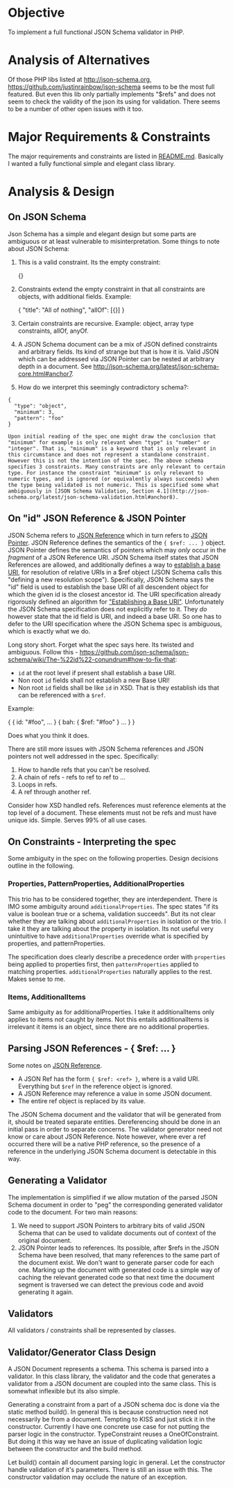 # Objective
To implement a full functional JSON Schema validator in PHP.

#  Analysis of Alternatives
Of those PHP libs listed at http://json-schema.org, https://github.com/justinrainbow/json-schema seems to be the most full featured. But even this lib only partially implements "$refs" and does not seem to check the validity of the json its using for validation. There seems to be a number of other open issues with it too.

# Major Requirements & Constraints
The major requirements and constraints are listed in [README.md](/README.md#Overview). Basically I wanted a fully functional simple and elegant class library.

# Analysis & Design

## On JSON Schema
Json Schema has a simple and elegant design but some parts are ambiguous or at least vulnerable to misinterpretation. Some things to note about JSON Schema:

  1. This is a valid constraint. Its the empty constraint:

      {}

  2. Constraints extend the empty constraint in that all constraints are objects, with additional fields. Example:

      {
        "title": "All of nothing",
        "allOf": [{}]
      }

  3. Certain constraints are recursive. Example: object, array type constraints, allOf, anyOf.

  4. A JSON Schema document can be a mix of JSON defined constraints and arbitrary fields. Its kind of strange but that is how it is. Valid JSON which can be addressed via JSON Pointer can be nested at arbitrary depth in a document. See http://json-schema.org/latest/json-schema-core.html#anchor7.

  5. How do we interpret this seemingly contradictory schema?:

    {
      "type": "object",
      "minimum": 3,
      "pattern": "foo"
    }

    Upon initial reading of the spec one might draw the conclusion that "minimum" for example is only relevant when "type" is "number" or "integer". That is, "minimum" is a keyword that is only relevant in this circumstance and does not represent a standalone constraint. However this is not the intention of the spec. The above schema specifies 3 constraints. Many constraints are only relevant to certain type. For instance the constraint "minimum" is only relevant to numeric types, and is ignored (or equivalently always succeeds) when the type being validated is not numeric. This is specified some what ambiguously in [JSON Schema Validation, Section 4.1](http://json-schema.org/latest/json-schema-validation.html#anchor8).

## On "id" JSON Reference & JSON Pointer
JSON Schema refers to [JSON Reference](http://tools.ietf.org/html/draft-pbryan-zyp-json-ref-03) which in turn refers to [JSON Pointer](http://tools.ietf.org/html/draft-ietf-appsawg-json-pointer-04). JSON Reference defines the semantics of the  `{ $ref: ... }` object. JSON Pointer defines the semantics of pointers which may *only* occur in the *fragment* of a JSON Reference URI. JSON Schema itself states that JSON References are allowed, and additionally defines a way to [establish a base URI](http://json-schema.org/latest/json-schema-core.html#anchor27), for resolution of relative URIs in a $ref object (JSON Schema calls this "defining a new resolution scope"). Specifically, JSON Schema says the "id" field is used to establish the base URI of all descendent object for which the given id is the closest ancestor id. The URI specification already rigorously defined an algorithm for ["Establishing a Base URI"](http://tools.ietf.org/html/rfc3986#section-5.1). Unfortunately the JSON Schema specification does not explicitly refer to it. They *do* however state that the id field is URI, and indeed a base URI. So one has to defer to the URI specification where the JSON Schema spec is ambiguous, which is exactly what we do.

Long story short. Forget what the spec says here. Its twisted and ambiguous. Follow this - https://github.com/json-schema/json-schema/wiki/The-%22id%22-conundrum#how-to-fix-that:

  * `id` at the root level if present shall establish a base URI.
  * Non root `id` fields shall not establish a new Base URI!
  * Non root `id` fields shall be like `id` in XSD. That is they establish ids that can be referenced with a `$ref`.

Example:

  {
    {
      id: "#foo",
      ...
    }
    {
      bah: { $ref: "#foo" }
      ...
    }
  }

Does what you think it does.

There are still more issues with JSON Schema references and JSON pointers not well addressed in the spec. Specifically:

  1. How to handle refs that you can't be resolved.
  2. A chain of refs - refs to ref to ref to ...
  3. Loops in refs.
  4. A ref through another ref.

Consider how XSD handled refs. References must reference elements at the top level of a document. These elements must not be refs and must have unique ids. Simple. Serves 99% of all use cases.

## On Constraints - Interpreting the spec
Some ambiguity in the spec on the following properties. Design decisions outline in the following.

### Properties, PatternProperties, AdditionalProperties
This trio has to be considered together, they are interdependent. There is IMO some ambiguity around `additionalProperties`. The spec states "if its value is boolean true or a schema, validation succeeds". But its not clear whether they are talking about `additionalProperties` in isolation or the trio. I take it they are talking about the property in isolation. Its not useful very unintuitive to have `additionalProperties` override what is specified by properties, and patternProperties.

The specification does clearly describe a precedence order with `properties` being applied to properties first, then `patternProperties` applied to matching properties. `additionalProperties` naturally applies to the rest. Makes sense to me.

### Items, AdditionalItems
Same ambiguity as for additionalProperties. I take it additionalItems only applies to items not caught by items. Not this entails additionalItems is irrelevant it items is an object, since there are no additional properties.

## Parsing JSON References - { $ref: ... }
Some notes on [JSON Reference](http://tools.ietf.org/html/draft-pbryan-zyp-json-ref-03).

  * A JSON Ref has the form `{ $ref: <ref> }`, where <ref> is a valid URI. Everything but `$ref` in the reference object is ignored.
  * A JSON Reference may reference a value in some JSON document.
  * The entire ref object is replaced by its value.

The JSON Schema document and the validator that will be generated from it, should be treated separate entities. Dereferencing should be done in an initial pass in order to separate concerns. The validator generator need not know or care about JSON Reference. Note however, where ever a ref occurred there will be a native PHP reference, so the presence of a reference in the underlying JSON Schema document is detectable in this way.

## Generating a Validator
The implementation is simplified if we allow mutation of the parsed JSON Schema document in order to "peg" the corresponding generated validator code to the document. For two main reasons:

  1. We need to support JSON Pointers to arbitrary bits of valid JSON Schema that can be used to validate documents out of context of the original document.
  2. JSON Pointer leads to references. Its possible, after $refs in the JSON Schema have been resolved, that many references to the same part of the document exist. We don't want to generate parser code for each one. Marking up the document with generated code is a simple way of caching the relevant generated code so that next time the document segment is traversed we can detect the previous code and avoid generating it again.

## Validators
All validators / constraints shall be represented by classes.

## Validator/Generator Class Design
A JSON Document represents a schema. This schema is parsed into a validator. In this class library, the validator and the code that generates a validator from a JSON document are coupled into the same class. This is somewhat inflexible but its also simple.

Generating a constraint from a part of a JSON schema doc is done via the static method build(). In general this is because construction need not necessarily be from a document. Tempting to KISS and just stick it in the constructor. Currently I have one concrete use case for not putting the parser logic in the constructor. TypeConstraint reuses a OneOfConstraint. But doing it this way we have an issue of duplicating validation logic between the constructor and the build method.

Let build() contain all document parsing logic in general. Let the constructor handle validation of it's parameters. There is still an issue with this. The constructor validation may occlude the nature of an exception.
